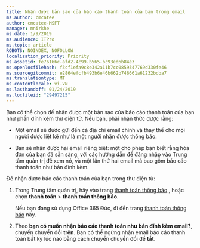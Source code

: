 ```yaml
---
title: Nhận được bản sao của báo cáo thanh toán của bạn trong email
ms.author: cmcatee
author: cmcatee-MSFT
manager: mnirkhe
ms.date: 1/9/2019
ms.audience: ITPro
ms.topic: article
ROBOTS: NOINDEX, NOFOLLOW
localization_priority: Priority
ms.assetid: fe76166c-afd2-4c99-b565-bc93ed6b84e3
ms.openlocfilehash: f3cf1efa9c8e342a11b7cc0859347769d330fe46
ms.sourcegitcommit: e2864efcfb493b6e46b662b746661a61232bdba7
ms.translationtype: MT
ms.contentlocale: vi-VN
ms.lasthandoff: 01/24/2019
ms.locfileid: "29497215"
---
```

Bạn có thể chọn để nhận được một bản sao của báo cáo thanh toán của bạn như phần đính kèm thư điện tử. Nếu bạn, phải nhận thức được rằng:
  
- Một email sẽ được gửi đến cả địa chỉ email chính và thay thế cho mọi người được liệt kê như là một người nhận được thông báo.
    
- Bạn sẽ nhận được hai email riêng biệt: một cho phép bạn biết rằng hóa đơn của bạn đã sẵn sàng, với các hướng dẫn để đăng nhập vào Trung tâm quản trị để xem nó, và một lần thứ hai email mà bao gồm báo cáo thanh toán như bản đính kèm.
    
Để nhận được báo cáo thanh toán của bạn trong thư điện tử:
  
1. Trong Trung tâm quản trị, hãy vào trang [thanh toán thông báo](https://go.microsoft.com/fwlink/p/?linkid=853212) , hoặc chọn **thanh toán** \> **thanh toán thông báo**.
    
    Nếu bạn đang sử dụng Office 365 Đức, đi đến trang [thanh toán thông báo](https://go.microsoft.com/fwlink/p/?linkid=853213) này. 
    
2. Theo **bạn có muốn nhận báo cáo thanh toán như bản đính kèm email?**, chuyển chuyển đổi **trên**. Bạn có thể ngừng nhận email báo cáo thanh toán bất kỳ lúc nào bằng cách chuyển chuyển đổi để **tắt**.
    

